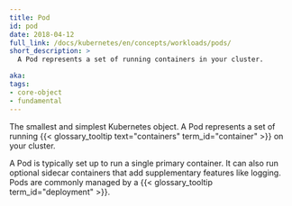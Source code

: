 ```yaml
---
title: Pod
id: pod
date: 2018-04-12
full_link: /docs/kubernetes/en/concepts/workloads/pods/
short_description: >
  A Pod represents a set of running containers in your cluster.

aka: 
tags:
- core-object
- fundamental
---
```

 The smallest and simplest Kubernetes object. A Pod represents a set of running {{< glossary_tooltip text="containers" term_id="container" >}} on your cluster.

<!--more--> 

A Pod is typically set up to run a single primary container. It can also run optional sidecar containers that add supplementary features like logging. Pods are commonly managed by a {{< glossary_tooltip term_id="deployment" >}}.

